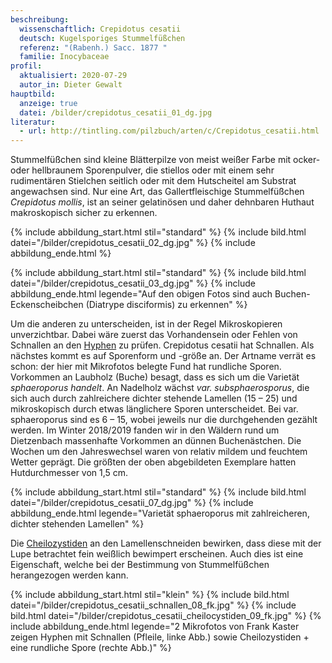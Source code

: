 ```yaml
---
beschreibung:
  wissenschaftlich: Crepidotus cesatii
  deutsch: Kugelsporiges Stummelfüßchen
  referenz: "(Rabenh.) Sacc. 1877 "
  familie: Inocybaceae
profil:
  aktualisiert: 2020-07-29
  autor_in: Dieter Gewalt
hauptbild:
  anzeige: true
  datei: /bilder/crepidotus_cesatii_01_dg.jpg
literatur:
  - url: http://tintling.com/pilzbuch/arten/c/Crepidotus_cesatii.html
---
```

Stummelfüßchen sind kleine Blätterpilze von meist weißer Farbe mit ocker- oder hellbraunem Sporenpulver, die stiellos oder mit einem sehr rudimentären Stielchen seitlich oder mit dem Hutscheitel am Substrat angewachsen sind. Nur eine Art, das Gallertfleischige Stummelfüßchen *Crepidotus mollis*, ist an seiner gelatinösen und daher dehnbaren Huthaut makroskopisch sicher zu erkennen.

{% include abbildung_start.html stil="standard" %}
{% include bild.html datei="/bilder/crepidotus_cesatii_02_dg.jpg" %}
{% include abbildung_ende.html %}

{% include abbildung_start.html stil="standard" %}
{% include bild.html datei="/bilder/crepidotus_cesatii_03_dg.jpg" %}
{% include abbildung_ende.html legende="Auf den obigen Fotos sind auch Buchen-Eckenscheibchen (Diatrype disciformis) zu erkennen" %}

Um die anderen zu unterscheiden, ist in der Regel Mikroskopieren unverzichtbar. Dabei wäre zuerst das Vorhandensein oder Fehlen von Schnallen an den [Hyphen](Hyphen "Glossar") zu prüfen. Crepidotus cesatii hat Schnallen. Als nächstes kommt es auf Sporenform und -größe an. Der Artname verrät es schon: der hier mit Mikrofotos belegte Fund hat rundliche Sporen. Vorkommen an Laubholz (Buche) besagt, dass es sich um die Varietät *sphaeroporus handelt*. An Nadelholz wächst *var. subsphaerosporus*, die sich auch durch zahlreichere dichter stehende Lamellen (15 – 25) und mikroskopisch durch etwas länglichere Sporen unterscheidet. Bei var. sphaeroporus sind es 6 – 15, wobei jeweils nur die durchgehenden gezählt werden. Im Winter 2018/2019 fanden wir in den Wäldern rund um Dietzenbach massenhafte Vorkommen an dünnen Buchenästchen. Die Wochen um den Jahreswechsel waren von relativ mildem und feuchtem Wetter geprägt. Die größten der oben abgebildeten Exemplare hatten Hutdurchmesser von 1,5 cm.

{% include abbildung_start.html stil="standard" %}
{% include bild.html datei="/bilder/crepidotus_cesatii_07_dg.jpg" %}
{% include abbildung_ende.html legende="Varietät sphaeroporus mit zahlreicheren, dichter stehenden Lamellen" %}

Die [Cheilozystiden](Cheilozystiden "Glossar") an den Lamellenschneiden bewirken, dass diese mit der Lupe betrachtet fein weißlich bewimpert erscheinen. Auch dies ist eine Eigenschaft, welche bei der Bestimmung von Stummelfüßchen herangezogen werden kann.

{% include abbildung_start.html stil="klein" %}
{% include bild.html datei="/bilder/crepidotus_cesatii_schnallen_08_fk.jpg" %}
{% include bild.html datei="/bilder/crepidotus_cesatii_cheilocystiden_09_fk.jpg" %}
{% include abbildung_ende.html legende="2  Mikrofotos von Frank Kaster zeigen Hyphen mit Schnallen (Pfleile, linke Abb.) sowie Cheilozystiden + eine rundliche Spore (rechte Abb.)" %}